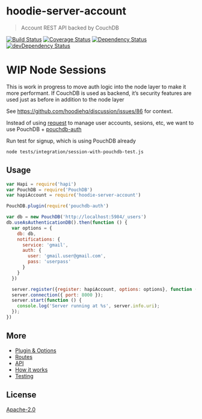 # hoodie-server-account

> Account REST API backed by CouchDB

[![Build Status](https://travis-ci.org/hoodiehq/hoodie-server-account.svg?branch=master)](https://travis-ci.org/hoodiehq/hoodie-server-account)
[![Coverage Status](https://coveralls.io/repos/hoodiehq/hoodie-server-account/badge.svg?branch=master)](https://coveralls.io/r/hoodiehq/hoodie-server-account?branch=master)
[![Dependency Status](https://david-dm.org/hoodiehq/hoodie-server-account.svg)](https://david-dm.org/hoodiehq/hoodie-server-account)
[![devDependency Status](https://david-dm.org/hoodiehq/hoodie-server-account/dev-status.svg)](https://david-dm.org/hoodiehq/hoodie-server-account#info=devDependencies)

# WIP Node Sessions

This is work in progress to move auth logic into the node layer to make it
more performant. If CouchDB is used as backend, it’s security features are
used just as before in addition to the node layer

See https://github.com/hoodiehq/discussion/issues/86 for context.

Instead of using [request](https://www.npmjs.com/package/request) to manage
user accounts, sesions, etc, we want to use PouchDB + [pouchdb-auth](https://github.com/pouchdb/pouchdb-auth)

Run test for signup, which is using PouchDB already

```
node tests/integration/session-with-pouchdb-test.js
```

## Usage

```js
var Hapi = require('hapi')
var PouchDB = require('PouchDB')
var hapiAccount = require('hoodie-server-account')

PouchDB.plugin(require('pouchdb-auth')

var db = new PouchDB('http://localhost:5984/_users')
db.useAsAuthenticationDB().then(function () {
  var options = {
    db: db,
    notifications: {
      service: 'gmail',
      auth: {
        user: 'gmail.user@gmail.com',
        pass: 'userpass'
      }
    }
  })

  server.register({register: hapiAccount, options: options}, function (error) {});
  server.connection({ port: 8000 });
  server.start(function () {
    console.log('Server running at %s', server.info.uri);
  });
})
```

## More

- [Plugin & Options](plugin/README.md)
- [Routes](routes/README.md)
- [API](api/README.md)
- [How it works](how-it-works.md)
- [Testing](tests/README.md)


## License

[Apache-2.0](https://github.com/hoodiehq/hoodie/blob/master/LICENSE)

